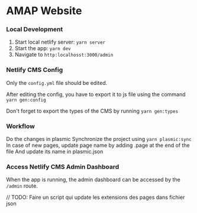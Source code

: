 # AMAP Website

### Local Development

1. Start local netlify server: `yarn server`
2. Start the app: `yarn dev`
3. Navigate to `http:localhosst:3000/admin`

### Netlify CMS Config

Only the `config.yml` file should be edited.

After editing the config, you have to export it to js file using the command `yarn gen:config`

Don't forget to export the types of the CMS by running `yarn gen:types`

### Workflow

Do the changes in plasmic
Synchronize the project using `yarn plasmic:sync`
In case of new pages, update page name by adding .page at the end of the file
And update its name in plasmic.json

### Access Netlify CMS Admin Dashboard

When the app is running, the admin dashboard can be accessed by the `/admin` route.

// TODO: Faire un script qui update les extensions des pages dans fichier json
